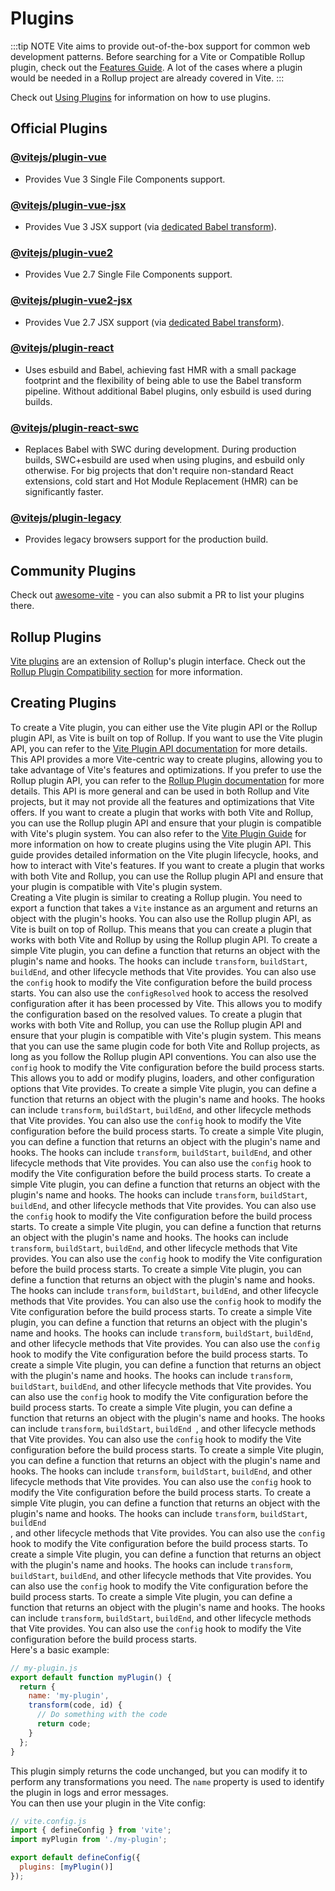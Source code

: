 # Plugins

:::tip NOTE
Vite aims to provide out-of-the-box support for common web development patterns. Before searching for a Vite or Compatible Rollup plugin, check out the [Features Guide](../guide/features.md). A lot of the cases where a plugin would be needed in a Rollup project are already covered in Vite.
:::

Check out [Using Plugins](../guide/using-plugins) for information on how to use plugins.

## Official Plugins

### [@vitejs/plugin-vue](https://github.com/vitejs/vite-plugin-vue/tree/main/packages/plugin-vue)

- Provides Vue 3 Single File Components support.

### [@vitejs/plugin-vue-jsx](https://github.com/vitejs/vite-plugin-vue/tree/main/packages/plugin-vue-jsx)

- Provides Vue 3 JSX support (via [dedicated Babel transform](https://github.com/vuejs/jsx-next)).

### [@vitejs/plugin-vue2](https://github.com/vitejs/vite-plugin-vue2)

- Provides Vue 2.7 Single File Components support.

### [@vitejs/plugin-vue2-jsx](https://github.com/vitejs/vite-plugin-vue2-jsx)

- Provides Vue 2.7 JSX support (via [dedicated Babel transform](https://github.com/vuejs/jsx-vue2/)).

### [@vitejs/plugin-react](https://github.com/vitejs/vite-plugin-react/tree/main/packages/plugin-react)

- Uses esbuild and Babel, achieving fast HMR with a small package footprint and the flexibility of being able to use the Babel transform pipeline. Without additional Babel plugins, only esbuild is used during builds.

### [@vitejs/plugin-react-swc](https://github.com/vitejs/vite-plugin-react-swc)

- Replaces Babel with SWC during development. During production builds, SWC+esbuild are used when using plugins, and esbuild only otherwise. For big projects that don't require non-standard React extensions, cold start and Hot Module Replacement (HMR) can be significantly faster.

### [@vitejs/plugin-legacy](https://github.com/vitejs/vite/tree/main/packages/plugin-legacy)

- Provides legacy browsers support for the production build.

## Community Plugins

Check out [awesome-vite](https://github.com/vitejs/awesome-vite#plugins) - you can also submit a PR to list your plugins there.

## Rollup Plugins

[Vite plugins](../guide/api-plugin) are an extension of Rollup's plugin interface. Check out the [Rollup Plugin Compatibility section](../guide/api-plugin#rollup-plugin-compatibility) for more information.
## Creating Plugins
To create a Vite plugin, you can either use the Vite plugin API or the Rollup plugin API, as Vite is built on top of Rollup.
If you want to use the Vite plugin API, you can refer to the [Vite Plugin API documentation](../guide/api-plugin) for more details. This API provides a more Vite-centric way to create plugins, allowing you to take advantage of Vite's features and optimizations.
If you prefer to use the Rollup plugin API, you can refer to the [Rollup Plugin documentation](https://rollupjs.org/guide/en/#plugins) for more details. This API is more general and can be used in both Rollup and Vite projects, but it may not provide all the features and optimizations that Vite offers.
If you want to create a plugin that works with both Vite and Rollup, you can use the Rollup plugin API and ensure that your plugin is compatible with Vite's plugin system.
You can also refer to the [Vite Plugin Guide](../guide/api-plugin) for more information on how to create plugins using the Vite plugin API. This guide provides detailed information on the Vite plugin lifecycle, hooks, and how to interact with Vite's features.
If you want to create a plugin that works with both Vite and Rollup, you can use the Rollup plugin API and ensure that your plugin is compatible with Vite's plugin system.   
Creating a Vite plugin is similar to creating a Rollup plugin. You need to export a function that takes a `Vite` instance as an argument and returns an object with the plugin's hooks.
You can also use the Rollup plugin API, as Vite is built on top of Rollup. This means that you can create a plugin that works with both Vite and Rollup by using the Rollup plugin API.
To create a simple Vite plugin, you can define a function that returns an object with the plugin's name and hooks. The hooks can include `transform`, `buildStart`, `buildEnd`, and other lifecycle methods that Vite provides. You can also use the `config` hook to modify the Vite configuration before the build process starts.
You can also use the `configResolved` hook to access the resolved configuration after it has been processed by Vite. This allows you to modify the configuration based on the resolved values.
To create a plugin that works with both Vite and Rollup, you can use the Rollup plugin API  and ensure that your plugin is compatible with Vite's plugin system. This means that you can use the same plugin code for both Vite and Rollup projects, as long as you follow the Rollup plugin API conventions.
You can also use the `config` hook to modify the Vite configuration before the build process starts. This allows you to add or modify plugins, loaders, and other configuration options that Vite provides.
To create a simple Vite plugin, you can define a function that returns an object with the plugin's name and hooks. The hooks can include `transform`, `buildStart`, `buildEnd`, and other lifecycle methods that Vite provides. You can also use the `config` hook to modify the Vite configuration before the build process starts.
To create a simple Vite plugin, you can define a function that returns an object with the plugin's name and hooks. The hooks can include `transform`, `buildStart`, `buildEnd`, and other lifecycle methods that Vite provides. You can also use the `config` hook to modify the Vite configuration before the build process starts.
To create a simple Vite plugin, you can define a function that returns an object with the plugin's name and hooks. The hooks can include `transform`, `buildStart`, `buildEnd`, and other lifecycle methods that Vite provides. You can also use the `config` hook to modify the Vite configuration before the build process starts.
To create a simple Vite plugin, you can define a function that returns an object with the plugin's name and hooks. The hooks can include `transform`, `buildStart`, `buildEnd`, and other lifecycle methods that Vite provides. You can also use the `config` hook to modify the Vite configuration before the build process starts.
To create a simple Vite plugin, you can define a function that returns an object with the plugin's name and hooks. The hooks can include `transform`, `buildStart`, `buildEnd`, and other lifecycle methods that Vite provides. You can also use the `config` hook to modify the Vite configuration before the build process starts.
To create a simple Vite plugin, you can define a function that returns an object with the plugin's name and hooks. The hooks can include `transform`, `buildStart`, `buildEnd`, and other lifecycle methods that Vite provides. You can also use the `config` hook to modify the Vite configuration before the build process starts.
To create a simple Vite plugin, you can define a function that returns an object with the plugin's name and hooks. The hooks can include `transform`, `buildStart`, `buildEnd`, and other lifecycle methods that Vite provides. You can also use the `config` hook to modify the Vite configuration before the build process starts.
To create a simple Vite plugin, you can define a function that returns an object with the plugin's name and hooks. The hooks can include `transform`, `buildStart`, `buildEnd `, and other lifecycle methods that Vite provides. You can also use the `config` hook to modify the Vite configuration before the build process starts.
To create a simple Vite plugin, you can define a function that returns an object with the plugin's name and hooks. The hooks can include `transform`, `buildStart`, `buildEnd`, and other lifecycle methods that Vite provides. You can also use the `config` hook to modify the Vite configuration before the build process starts.
To create a simple Vite plugin, you can define a function that returns an object with the plugin's name and hooks. The hooks can include `transform`, `buildStart`, `buildEnd                                                                         `, and other lifecycle methods that Vite provides. You can also use the `config` hook to modify the Vite configuration before the build process starts.
To create a simple Vite plugin, you can define a function that returns an object with the plugin's name and hooks. The hooks can include `transform`, `buildStart`, `buildEnd`, and other lifecycle methods that Vite provides. You can also use the `config` hook to modify the Vite configuration before the build process starts.
To create a simple Vite plugin, you can define a function that returns an object with the plugin's name and hooks. The hooks can include `transform`, `buildStart`, `buildEnd`, and other lifecycle methods that Vite provides. You can also use the `config` hook to modify the Vite configuration before the build process starts.            
Here's a basic example:

```js
// my-plugin.js
export default function myPlugin() {
  return {
    name: 'my-plugin',
    transform(code, id) {
      // Do something with the code
      return code;
    }
  };
}   
``` 
This plugin simply returns the code unchanged, but you can modify it to perform any transformations you need. The `name` property is used to identify the plugin in logs and error messages.          
You can then use your plugin in the Vite config:

```js
// vite.config.js
import { defineConfig } from 'vite';
import myPlugin from './my-plugin';

export default defineConfig({
  plugins: [myPlugin()]                                               
});   
```         